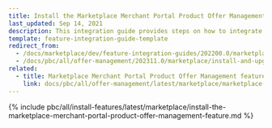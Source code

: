 ```yaml
---
title: Install the Marketplace Merchant Portal Product Offer Management - Merchant Portal feature
last_updated: Sep 14, 2021
description: This integration guide provides steps on how to integrate the Spryker Marketplace Merchant Portal Product Offer Management feature into a Spryker project.
template: feature-integration-guide-template
redirect_from:
  - /docs/marketplace/dev/feature-integration-guides/202200.0/marketplace-merchant-portal-product-offer-management-feature-integration.html
  - /docs/pbc/all/offer-management/202311.0/marketplace/install-and-upgrade/install-the-marketplace-merchant-portal-product-offer-management-feature.html
related:
  - title: Marketplace Merchant Portal Product Offer Management feature walkthrough
    link: docs/pbc/all/offer-management/latest/marketplace/marketplace-merchant-portal-product-offer-management-feature-overview.html
---
```


{% include pbc/all/install-features/latest/marketplace/install-the-marketplace-merchant-portal-product-offer-management-feature.md %} <!-- To edit, see /_includes/pbc/all/install-features/202311.0/marketplace/install-the-marketplace-merchant-portal-product-offer-management-feature.md -->
